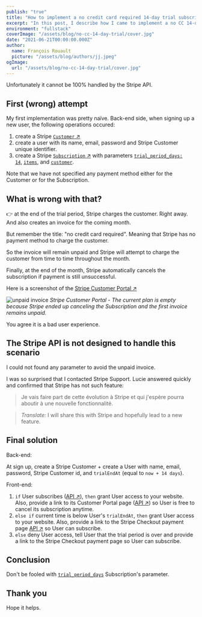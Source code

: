 ```yaml
---
publish: "true"
title: "How to implement a no credit card required 14-day trial subscription with Stripe"
excerpt: "In this post, I describe how I came to implement a no CC 14-day trial subscription with Stripe. Unfortunately it cannot be 100% handled by the Stripe API."
environment: "fullstack"
coverImage: "/assets/blog/no-cc-14-day-trial/cover.jpg"
date: "2021-06-21T00:00:00.000Z"
author:
  name: François Rouault
  picture: "/assets/blog/authors/jj.jpeg"
ogImage:
  url: "/assets/blog/no-cc-14-day-trial/cover.jpg"
---
```


Unfortunately it cannot be 100% handled by the Stripe API.

## First (wrong) attempt

My first implementation was pretty naïve. Back-end side, when signing up a new user, the following operations occured:

1. create a Stripe [<code>Customer</code> ↗](https://stripe.com/docs/api/customers/create)
2. create a user with its name, email, password and Stripe Customer unique identifier.
3. create a Stripe [<code>Subscription</code> ↗](https://stripe.com/docs/api/subscriptions/create) with parameters [<code>trial_period_days: 14</code>](https://stripe.com/docs/api/subscriptions/create#create_subscription-trial_period_days), [<code>items</code>](https://stripe.com/docs/api/subscriptions/create#create_subscription-items), and [<code>customer</code>](https://stripe.com/docs/api/subscriptions/create#create_subscription-customer).

Note that we have not specified any payment method either for the Customer or for the Subscription.

## What is wrong with that?

👉 at the end of the trial period, Stripe charges the customer. Right away. And also creates an invoice for the coming month.

But remember the title: "no credit card required". Meaning that Stripe has no payment method to charge the customer.

So the invoice will remain unpaid and Stripe will attempt to charge the customer from time to time throughout the month.

Finally, at the end of the month, Stripe automatically cancels the subscription if payment is still unsuccessful.

Here is a screenshot of the [Stripe Customer Portal ↗](https://stripe.com/docs/billing/subscriptions/customer-portal)

![unpaid invoice](/assets/blog/no-cc-14-day-trial/unpaid-invoice.jpg)
_Stripe Customer Portal - The current plan is empty because Stripe ended up canceling the Subscription and the first invoice remains unpaid._

You agree it is a bad user experience.

## The Stripe API is not designed to handle this scenario

I could not found any parameter to avoid the unpaid invoice.

I was so surprised that I contacted Stripe Support. Lucie answered quickly and confirmed that Stripe has not such feature:

> Je vais faire part de cette évolution à Stripe et qui j'espère pourra aboutir à une nouvelle fonctionnalité.

> _Translate:_ I will share this with Stripe and hopefully lead to a new feature.

## Final solution

Back-end:

At sign up, create a Stripe Customer + create a User with name, email, password, Stripe Customer id, and `trialEndAt` (equal to `now + 14 days`).

Front-end:

1. `if` User subscribes ([API ↗️](https://stripe.com/docs/api/subscriptions/list)), `then` grant User access to your website. Also, provide a link to its Customer Portal page ([API ↗️](https://stripe.com/docs/api/customer_portal)) so User is free to cancel its subscription anytime.
2. `else if` current time is below User's `trialEndAt`, `then` grant User access to your website. Also, provide a link to the Stripe Checkout payment page [API ↗️](https://stripe.com/docs/billing/subscriptions/checkout) so User can subscribe.
3. `else` deny User access, tell User that the trial period is over and provide a link to the Stripe Checkout payment page so User can subscribe.

## Conclusion

Don't be fooled with [<code>trial_period_days</code>](https://stripe.com/docs/api/subscriptions/create#create_subscription-trial_period_days) Subscription's parameter.

## Thank you

Hope it helps.

